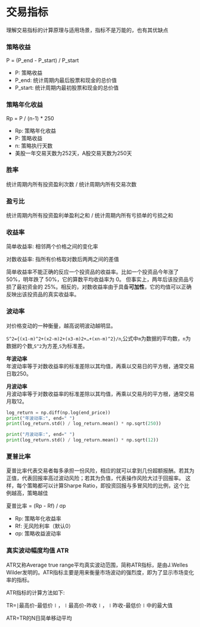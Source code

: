# 交易指标

理解交易指标的计算原理与适用场景，指标不是万能的，也有其优缺点

### 策略收益

P = (P_end - P_start) / P_start

- P: 策略收益
- P_end: 统计周期内最后股票和现金的总价值
- P_start: 统计周期内最初股票和现金的总价值

### 策略年化收益

Rp = P / (n-1) * 250

- Rp: 策略年化收益
- P: 策略收益
- n: 策略执行天数
- 美股一年交易天数为252天，A股交易天数为250天

### 胜率

统计周期内所有投资盈利次数 / 统计周期内所有交易次数

### 盈亏比

统计周期内所有投资盈利单盈利之和 / 统计周期内所有亏损单的亏损之和

### 收益率
简单收益率: 相邻两个价格之间的变化率  

对数收益率: 指所有价格取对数后两两之间的差值

简单收益率不能正确的反应一个投资品的收益率。比如一个投资品今年涨了 50%，明年跌了 50%，它的算数平均收益率为 0。
但事实上，两年后该投资品亏损了最初资金的 25%。相反的，对数收益率由于具备**可加性**，它的均值可以正确反映出该投资品的真实收益率。

### 波动率
对价格变动的一种衡量，越高说明波动越明显。

`S^2={(x1-m)^2+(x2-m)2+(x3-m)2+…+(xn-m)^2}/n`,公式中`m`为数据的平均数，`n`为数据的个数,`S^2`为方差,`S`为标准差。

**年波动率**  
年波动率等于对数收益率的标准差除以其均值，再乘以交易日的平方根，通常交易日取250。

**月波动率**  
月波动率等于对数收益率的标准差除以其均值，再乘以交易月的平方根，通常交易月取12。

```python
log_return = np.diff(np.log(end_price))
print("年波动率:", end=" ")
print(log_return.std() / log_return.mean() * np.sqrt(250))

print("月波动率:", end=" ")
print(log_return.std() / log_return.mean() * np.sqrt(12))
```

### 夏普比率

夏普比率代表交易者每多承担一份风险，相应的就可以拿到几份超额报酬。若其为正值，代表回报率高过波动风险；若其为负值，代表操作风险大过于回报率。
这样，每个策略都可以计算Sharpe Ratio，即投资回报与多冒风险的比例，这个比例越高，策略越佳

夏普比率 = (Rp - Rf) / σp

- Rp: 策略年化收益率
- Rf: 无风险利率（默认0）
- σp: 策略收益波动率

### 真实波动幅度均值 ATR

ATR又称Average true range平均真实波动范围，简称ATR指标，是由J.Welles Wilder发明的。ATR指标主要是用来衡量市场波动的强烈度，即为了显示市场变化率的指标。

ATR指标的计算方法如下: 

TR=∣最高价-最低价∣，∣最高价-昨收∣，∣昨收-最低价∣中的最大值

ATR=TR的N日简单移动平均